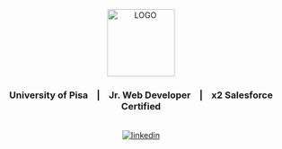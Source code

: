 <div align="center">
  
  <img width=120  src="https://portfolio-v1-react.firebaseapp.com/static/media/exagon-logo-blue.660a125a6b44ee14c4a4.png" alt="LOGO" />
  
  ### University of Pisa &nbsp;&nbsp; | &nbsp;&nbsp; Jr. Web Developer &nbsp;&nbsp; | &nbsp;&nbsp; x2 Salesforce Certified

   <br>

  <a href="https://linkedin.com/in/davide-de-leonardis">
    <img src=https://img.shields.io/badge/linkedin-%231E77B5.svg?&style=for-the-badge&logo=linkedin&logoColor=white alt=linkedin />
  </a>
</div>
